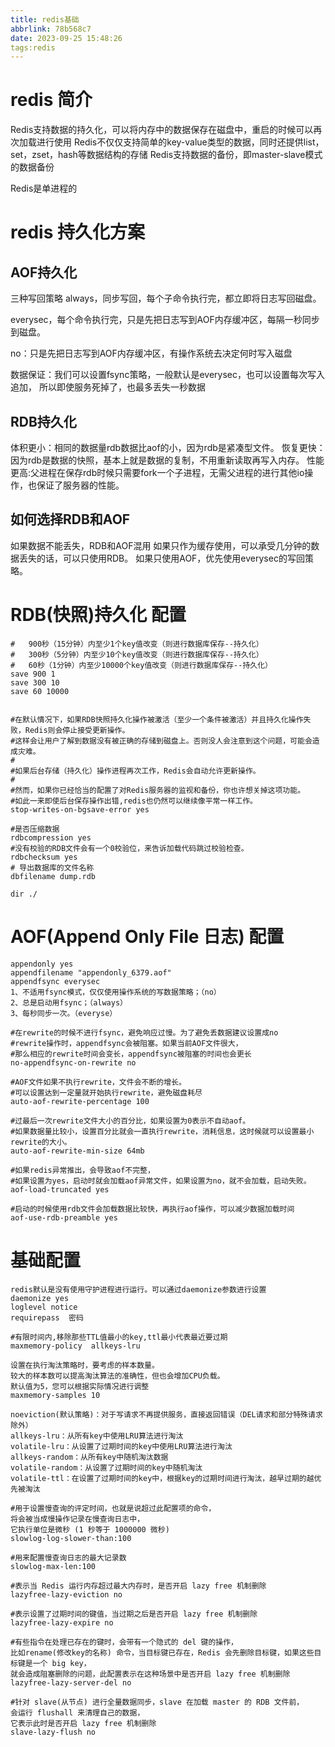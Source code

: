 ```yaml
---
title: redis基础
abbrlink: 78b568c7
date: 2023-09-25 15:48:26
tags:redis
---
```


# redis 简介

Redis支持数据的持久化，可以将内存中的数据保存在磁盘中，重启的时候可以再次加载进行使用
Redis不仅仅支持简单的key-value类型的数据，同时还提供list，set，zset，hash等数据结构的存储
Redis支持数据的备份，即master-slave模式的数据备份

Redis是单进程的

# redis 持久化方案

## AOF持久化

三种写回策略
always，同步写回，每个子命令执行完，都立即将日志写回磁盘。

everysec，每个命令执行完，只是先把日志写到AOF内存缓冲区，每隔一秒同步到磁盘。

no：只是先把日志写到AOF内存缓冲区，有操作系统去决定何时写入磁盘

数据保证：我们可以设置fsync策略，一般默认是everysec，也可以设置每次写入追加，
所以即使服务死掉了，也最多丢失一秒数据

## RDB持久化

体积更小：相同的数据量rdb数据比aof的小，因为rdb是紧凑型文件。
恢复更快：因为rdb是数据的快照，基本上就是数据的复制，不用重新读取再写入内存。
性能更高:父进程在保存rdb时候只需要fork一个子进程，无需父进程的进行其他io操作，也保证了服务器的性能。

## 如何选择RDB和AOF

如果数据不能丢失，RDB和AOF混用
如果只作为缓存使用，可以承受几分钟的数据丢失的话，可以只使用RDB。
如果只使用AOF，优先使用everysec的写回策略。

# RDB(快照)持久化 配置

    #   900秒（15分钟）内至少1个key值改变（则进行数据库保存--持久化）  
    #   300秒（5分钟）内至少10个key值改变（则进行数据库保存--持久化）  
    #   60秒（1分钟）内至少10000个key值改变（则进行数据库保存--持久化） 
    save 900 1  
    save 300 10  
    save 60 10000 
    
    
    #在默认情况下，如果RDB快照持久化操作被激活（至少一个条件被激活）并且持久化操作失败，Redis则会停止接受更新操作。  
    #这样会让用户了解到数据没有被正确的存储到磁盘上。否则没人会注意到这个问题，可能会造成灾难。  
    #  
    #如果后台存储（持久化）操作进程再次工作，Redis会自动允许更新操作。  
    #  
    #然而，如果你已经恰当的配置了对Redis服务器的监视和备份，你也许想关掉这项功能。  
    #如此一来即使后台保存操作出错,redis也仍然可以继续像平常一样工作。  
    stop-writes-on-bgsave-error yes
    
    #是否压缩数据
    rdbcompression yes
    #没有校验的RDB文件会有一个0校验位，来告诉加载代码跳过校验检查。  
    rdbchecksum yes 
    # 导出数据库的文件名称  
    dbfilename dump.rdb
    
    dir ./
    
#  AOF(Append Only File 日志)  配置
    
    appendonly yes
    appendfilename "appendonly_6379.aof"
    appendfsync everysec
    1、不适用fsync模式，仅仅使用操作系统的写数据策略；（no）
    2、总是启动用fsync；（always） 
    3、每秒同步一次。（everyse）
    
    #在rewrite的时候不进行fsync，避免响应过慢。为了避免丢数据建议设置成no
    #rewrite操作时，appendfsync会被阻塞。如果当前AOF文件很大，
    #那么相应的rewrite时间会变长，appendfsync被阻塞的时间也会更长
    no-appendfsync-on-rewrite no
    
    #AOF文件如果不执行rewrite，文件会不断的增长。
    #可以设置达到一定量就开始执行rewrite，避免磁盘耗尽
    auto-aof-rewrite-percentage 100
    
    #过最后一次rewrite文件大小的百分比，如果设置为0表示不自动aof。
    #如果数据量比较小，设置百分比就会一直执行rewrite，消耗信息，这时候就可以设置最小rewrite的大小。
    auto-aof-rewrite-min-size 64mb
    
    #如果redis异常推出，会导致aof不完整，
    #如果设置为yes，启动时就会加载aof异常文件，如果设置为no，就不会加载，启动失败。
    aof-load-truncated yes
    
    #启动的时候使用rdb文件会加载数据比较快，再执行aof操作，可以减少数据加载时间
    aof-use-rdb-preamble yes
   
   
# 基础配置    

    redis默认是没有使用守护进程进行运行。可以通过daemonize参数进行设置  
    daemonize yes
    loglevel notice
    requirepass  密码
    
    #有限时间内,移除那些TTL值最小的key,ttl最小代表最近要过期
    maxmemory-policy  allkeys-lru
    
    设置在执行淘汰策略时，要考虑的样本数量。
    较大的样本数可以提高淘汰算法的准确性，但也会增加CPU负载。
    默认值为5，您可以根据实际情况进行调整
    maxmemory-samples 10
    
    noeviction(默认策略)：对于写请求不再提供服务，直接返回错误（DEL请求和部分特殊请求除外）
    allkeys-lru：从所有key中使用LRU算法进行淘汰
    volatile-lru：从设置了过期时间的key中使用LRU算法进行淘汰
    allkeys-random：从所有key中随机淘汰数据
    volatile-random：从设置了过期时间的key中随机淘汰
    volatile-ttl：在设置了过期时间的key中，根据key的过期时间进行淘汰，越早过期的越优先被淘汰
    
    #用于设置慢查询的评定时间，也就是说超过此配置项的命令，
    将会被当成慢操作记录在慢查询日志中，
    它执行单位是微秒 (1 秒等于 1000000 微秒)
    slowlog-log-slower-than:100
    
    #用来配置慢查询日志的最大记录数
    slowlog-max-len:100
    
    #表示当 Redis 运行内存超过最大内存时，是否开启 lazy free 机制删除
    lazyfree-lazy-eviction no 
    
    #表示设置了过期时间的键值，当过期之后是否开启 lazy free 机制删除
    lazyfree-lazy-expire no 
    
    #有些指令在处理已存在的键时，会带有一个隐式的 del 键的操作，
    比如rename(修改key的名称) 命令，当目标键已存在，Redis 会先删除目标键，如果这些目标键是一个 big key，
    就会造成阻塞删除的问题，此配置表示在这种场景中是否开启 lazy free 机制删除
    lazyfree-lazy-server-del no 
    
    #针对 slave(从节点) 进行全量数据同步，slave 在加载 master 的 RDB 文件前，
    会运行 flushall 来清理自己的数据，
    它表示此时是否开启 lazy free 机制删除
    slave-lazy-flush no
    
    
    
   


    
    